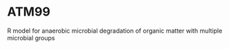 # ATM99
R model for anaerobic microbial degradation of organic matter with multiple microbial groups
